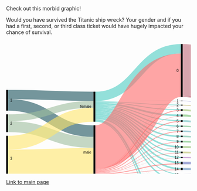 Check out this morbid graphic!

Would you have survived the Titanic ship wreck? Your gender and if you had a first, second, or third class ticket would have hugely impacted your chance of survival. 


<svg width="720" height="520" xmlns="http://www.w3.org/2000/svg"><g transform="translate(0, 10)"><g class="links" fill="none" stroke-opacity="0.6"><path d="M5,137.65087853323152C121.66666666666667,137.65087853323152,121.66666666666667,142.65087853323146,238.33333333333334,142.65087853323146" style="stroke: rgb(26, 83, 92);" stroke-width="25.301757066462947"></path><path d="M5,166.02750190985492C121.66666666666667,166.02750190985492,121.66666666666667,237.6050420168067,238.33333333333334,237.6050420168067" style="stroke: rgb(26, 83, 92);" stroke-width="31.451489686783805"></path><path d="M5,225.40106951871667C121.66666666666667,225.40106951871667,121.66666666666667,268.35370511841097,238.33333333333334,268.35370511841097" style="stroke: rgb(158, 191, 158);" stroke-width="30.04583651642475"></path><path d="M5,201.06569900687558C121.66666666666667,201.06569900687558,121.66666666666667,164.61420932009167,238.33333333333334,164.61420932009167" style="stroke: rgb(158, 191, 158);" stroke-width="18.624904507257448"></path><path d="M5,331.6883116883116C121.66666666666667,331.6883116883116,121.66666666666667,326.68831168831167,238.33333333333334,326.68831168831167" style="stroke: rgb(255, 230, 109);" stroke-width="86.62337662337661"></path><path d="M5,269.4003055767761C121.66666666666667,269.4003055767761,121.66666666666667,192.9029793735676,238.33333333333334,192.9029793735676" style="stroke: rgb(255, 230, 109);" stroke-width="37.952635599694425"></path><path d="M243.33333333333334,157.05882352941177C360,157.05882352941177,360,166.36363636363672,476.6666666666667,166.36363636363672" style="stroke: rgb(78, 205, 196);" stroke-width="1.7570664629488157"></path><path d="M243.33333333333334,142.9144385026738C360,142.9144385026738,360,12.91443850267408,476.6666666666667,12.91443850267408" style="stroke: rgb(78, 205, 196);" stroke-width="25.828877005347593"></path><path d="M243.33333333333334,181.30634071810545C360,181.30634071810545,360,280.6264323911385,476.6666666666667,280.6264323911385" style="stroke: rgb(78, 205, 196);" stroke-width="4.2169595110771585"></path><path d="M243.33333333333334,210.73720397249812C360,210.73720397249812,360,497.6279602750189,476.6666666666667,497.6279602750189" style="stroke: rgb(78, 205, 196);" stroke-width="2.2841864018334608"></path><path d="M243.33333333333334,162.5057295645531C360,162.5057295645531,360,194.62184873949602,476.6666666666667,194.62184873949602" style="stroke: rgb(78, 205, 196);" stroke-width="4.5683728036669216"></path><path d="M243.33333333333334,177.7922077922078C360,177.7922077922078,360,265.53093964858704,476.6666666666667,265.53093964858704" style="stroke: rgb(78, 205, 196);" stroke-width="2.8113063407181054"></path><path d="M243.33333333333334,168.83116883116884C360,168.83116883116884,360,224.11000763941965,476.6666666666667,224.11000763941965" style="stroke: rgb(78, 205, 196);" stroke-width="3.1627196333078684"></path><path d="M243.33333333333334,174.3659281894576C360,174.3659281894576,360,252.10466004583688,476.6666666666667,252.10466004583688" style="stroke: rgb(78, 205, 196);" stroke-width="4.041252864782276"></path><path d="M243.33333333333334,166.01986249045072C360,166.01986249045072,360,209.01451489686812,476.6666666666667,209.01451489686812" style="stroke: rgb(78, 205, 196);" stroke-width="2.4598930481283423"></path><path d="M243.33333333333334,171.3789152024446C360,171.3789152024446,360,237.00916730328524,476.6666666666667,237.00916730328524" style="stroke: rgb(78, 205, 196);" stroke-width="1.9327731092436975"></path><path d="M243.33333333333334,159.07944996180288C360,159.07944996180288,360,178.9113827349124,476.6666666666667,178.9113827349124" style="stroke: rgb(78, 205, 196);" stroke-width="2.2841864018334608"></path><path d="M243.33333333333334,184.99618029029796C360,184.99618029029796,360,295.19480519480544,476.6666666666667,295.19480519480544" style="stroke: rgb(78, 205, 196);" stroke-width="3.1627196333078684"></path><path d="M243.33333333333334,196.15355233002293C360,196.15355233002293,360,340.3934300993125,476.6666666666667,340.3934300993125" style="stroke: rgb(78, 205, 196);" stroke-width="4.39266615737204"></path><path d="M243.33333333333334,156.00458365164246C360,156.00458365164246,360,154.78227654698276,476.6666666666667,154.78227654698276" style="stroke: rgb(78, 205, 196);" stroke-width="0.35141329258976317"></path><path d="M243.33333333333334,204.58747135217726C360,204.58747135217726,360,415.3284950343771,476.6666666666667,415.3284950343771" style="stroke: rgb(78, 205, 196);" stroke-width="0.17570664629488159"></path><path d="M243.33333333333334,204.76317799847214C360,204.76317799847214,360,435.85561497326177,476.6666666666667,435.85561497326177" style="stroke: rgb(78, 205, 196);" stroke-width="0.17570664629488159"></path><path d="M243.33333333333334,191.76088617265088C360,191.76088617265088,360,323.54087089381215,476.6666666666667,323.54087089381215" style="stroke: rgb(78, 205, 196);" stroke-width="4.39266615737204"></path><path d="M243.33333333333334,188.07104660045837C360,188.07104660045837,360,309.49961802903,476.6666666666667,309.49961802903" style="stroke: rgb(78, 205, 196);" stroke-width="2.987012987012987"></path><path d="M243.33333333333334,202.47899159663868C360,202.47899159663868,360,372.3414820473642,476.6666666666667,372.3414820473642" style="stroke: rgb(78, 205, 196);" stroke-width="3.6898395721925135"></path><path d="M243.33333333333334,205.02673796791447C360,205.02673796791447,360,446.1191749427041,476.6666666666667,446.1191749427041" style="stroke: rgb(78, 205, 196);" stroke-width="0.35141329258976317"></path><path d="M243.33333333333334,207.31092436974794C360,207.31092436974794,360,471.56608097784544,476.6666666666667,471.56608097784544" style="stroke: rgb(78, 205, 196);" stroke-width="4.2169595110771585"></path><path d="M243.33333333333334,199.49197860962568C360,199.49197860962568,360,355.13750954927406,476.6666666666667,355.13750954927406" style="stroke: rgb(78, 205, 196);" stroke-width="2.2841864018334608"></path><path d="M243.33333333333334,209.50725744843396C360,209.50725744843396,360,486.2223071046598,476.6666666666667,486.2223071046598" style="stroke: rgb(78, 205, 196);" stroke-width="0.17570664629488159"></path><path d="M243.33333333333334,204.41176470588238C360,204.41176470588238,360,405.15278838808223,476.6666666666667,405.15278838808223" style="stroke: rgb(78, 205, 196);" stroke-width="0.17570664629488159"></path><path d="M243.33333333333334,352.69289533995413C360,352.69289533995413,360,297.39113827349144,476.6666666666667,297.39113827349144" style="stroke: rgb(255, 107, 107);" stroke-width="1.2299465240641712"></path><path d="M243.33333333333334,281.26814362108473C360,281.26814362108473,360,85.21772345301785,476.6666666666667,85.21772345301785" style="stroke: rgb(255, 107, 107);" stroke-width="118.77769289533995"></path><path d="M243.33333333333334,342.8533231474408C360,342.8533231474408,360,181.19556913674586,476.6666666666667,181.19556913674586" style="stroke: rgb(255, 107, 107);" stroke-width="2.2841864018334608"></path><path d="M243.33333333333334,365.3437738731857C360,365.3437738731857,360,458.6669213139799,476.6666666666667,458.6669213139799" style="stroke: rgb(255, 107, 107);" stroke-width="1.5813598166539342"></path><path d="M243.33333333333334,363.7624140565317C360,363.7624140565317,360,447.08556149732595,476.6666666666667,447.08556149732595" style="stroke: rgb(255, 107, 107);" stroke-width="1.5813598166539342"></path><path d="M243.33333333333334,346.01604278074865C360,346.01604278074865,360,211.38655462184903,476.6666666666667,211.38655462184903" style="stroke: rgb(255, 107, 107);" stroke-width="2.2841864018334608"></path><path d="M243.33333333333334,348.5637891520244C360,348.5637891520244,360,239.02979373567638,476.6666666666667,239.02979373567638" style="stroke: rgb(255, 107, 107);" stroke-width="2.1084797555385792"></path><path d="M243.33333333333334,369.38502673796796C360,369.38502673796796,360,499.3850267379677,476.6666666666667,499.3850267379677" style="stroke: rgb(255, 107, 107);" stroke-width="1.2299465240641712"></path><path d="M243.33333333333334,350.40870893812064C360,350.40870893812064,360,267.72727272727303,476.6666666666667,267.72727272727303" style="stroke: rgb(255, 107, 107);" stroke-width="1.5813598166539342"></path><path d="M243.33333333333334,344.4346829640947C360,344.4346829640947,360,197.3453017570667,476.6666666666667,197.3453017570667" style="stroke: rgb(255, 107, 107);" stroke-width="0.8785332314744079"></path><path d="M243.33333333333334,367.36440030557685C360,367.36440030557685,360,474.90450725744824,476.6666666666667,474.90450725744824" style="stroke: rgb(255, 107, 107);" stroke-width="2.4598930481283423"></path><path d="M243.33333333333334,362.8838808250573C360,362.8838808250573,360,425.6799083269669,476.6666666666667,425.6799083269669" style="stroke: rgb(255, 107, 107);" stroke-width="0.17570664629488159"></path><path d="M243.33333333333334,354.8892284186402C360,354.8892284186402,360,326.9671504965624,476.6666666666667,326.9671504965624" style="stroke: rgb(255, 107, 107);" stroke-width="2.4598930481283423"></path><path d="M243.33333333333334,340.92055003819706C360,340.92055003819706,360,155.22154316271997,476.6666666666667,155.22154316271997" style="stroke: rgb(255, 107, 107);" stroke-width="0.5271199388846448"></path><path d="M243.33333333333334,359.63330786860195C360,359.63330786860195,360,358.3880825057293,476.6666666666667,358.3880825057293" style="stroke: rgb(255, 107, 107);" stroke-width="4.2169595110771585"></path><path d="M243.33333333333334,356.82200152788386C360,356.82200152788386,360,343.2925897631781,476.6666666666667,343.2925897631781" style="stroke: rgb(255, 107, 107);" stroke-width="1.4056531703590527"></path><path d="M243.33333333333334,347.3338426279602C360,347.3338426279602,360,225.86707410236846,476.6666666666667,225.86707410236846" style="stroke: rgb(255, 107, 107);" stroke-width="0.35141329258976317"></path><path d="M243.33333333333334,362.7081741787624C360,362.7081741787624,360,415.504201680672,476.6666666666667,415.504201680672" style="stroke: rgb(255, 107, 107);" stroke-width="0.17570664629488159"></path><path d="M243.33333333333334,351.63865546218483C360,351.63865546218483,360,283.17417876241433,476.6666666666667,283.17417876241433" style="stroke: rgb(255, 107, 107);" stroke-width="0.8785332314744079"></path><path d="M243.33333333333334,353.4835752482811C360,353.4835752482811,360,311.16883116883133,476.6666666666667,311.16883116883133" style="stroke: rgb(255, 107, 107);" stroke-width="0.35141329258976317"></path><path d="M243.33333333333334,341.4476699770817C360,341.4476699770817,360,167.50572956455343,476.6666666666667,167.50572956455343" style="stroke: rgb(255, 107, 107);" stroke-width="0.5271199388846448"></path><path d="M243.33333333333334,362.53246753246754C360,362.53246753246754,360,394.97708174178734,476.6666666666667,394.97708174178734" style="stroke: rgb(255, 107, 107);" stroke-width="0.17570664629488159"></path><path d="M243.33333333333334,368.6822001527884C360,368.6822001527884,360,486.3980137509547,476.6666666666667,486.3980137509547" style="stroke: rgb(255, 107, 107);" stroke-width="0.17570664629488159"></path><path d="M243.33333333333334,361.91749427043544C360,361.91749427043544,360,374.3621084797553,476.6666666666667,374.3621084797553" style="stroke: rgb(255, 107, 107);" stroke-width="0.35141329258976317"></path><path d="M243.33333333333334,362.2689075630252C360,362.2689075630252,360,384.713521772345,476.6666666666667,384.713521772345" style="stroke: rgb(255, 107, 107);" stroke-width="0.35141329258976317"></path><path d="M481.6666666666667,166.627196333079C598.3333333333334,166.627196333079,598.3333333333334,288.2085561497326,715,288.2085561497326" style="stroke: rgb(191, 181, 105);" stroke-width="2.2841864018334608"></path><path d="M481.6666666666667,295.8097784568375C598.3333333333334,295.8097784568375,598.3333333333334,327.3911382734912,715,327.3911382734912" style="stroke: rgb(186, 191, 105);" stroke-width="4.39266615737204"></path><path d="M481.6666666666667,70.28265851795292C598.3333333333334,70.28265851795292,598.3333333333334,200.28265851795265,715,200.28265851795265" style="stroke: rgb(191, 105, 120);" stroke-width="140.56531703590528"></path><path d="M481.6666666666667,142.5859434682967C598.3333333333334,142.5859434682967,598.3333333333334,284.16730328495026,715,284.16730328495026" style="stroke: rgb(191, 105, 120);" stroke-width="4.041252864782276"></path><path d="M481.6666666666667,180.05347593582914C598.3333333333334,180.05347593582914,598.3333333333334,291.63483575248273,715,291.63483575248273" style="stroke: rgb(155, 191, 105);" stroke-width="4.5683728036669216"></path><path d="M481.6666666666667,281.0656990068757C598.3333333333334,281.0656990068757,598.3333333333334,322.6470588235294,715,322.6470588235294" style="stroke: rgb(140, 191, 105);" stroke-width="5.095492742551566"></path><path d="M481.6666666666667,498.33078686019843C598.3333333333334,498.33078686019843,598.3333333333334,368.3307868601987,715,368.3307868601987" style="stroke: rgb(125, 191, 105);" stroke-width="3.33842627960275"></path><path d="M481.6666666666667,496.5737203972496C598.3333333333334,496.5737203972496,598.3333333333334,272.0588235294118,715,272.0588235294118" style="stroke: rgb(125, 191, 105);" stroke-width="0.17570664629488159"></path><path d="M481.6666666666667,195.06111535523323C598.3333333333334,195.06111535523323,598.3333333333334,296.6424751718869,715,296.6424751718869" style="stroke: rgb(110, 191, 105);" stroke-width="5.446906035141329"></path><path d="M481.6666666666667,266.32161955691396C598.3333333333334,266.32161955691396,598.3333333333334,317.9029793735676,715,317.9029793735676" style="stroke: rgb(105, 191, 115);" stroke-width="4.39266615737204"></path><path d="M481.6666666666667,224.28571428571453C598.3333333333334,224.28571428571453,598.3333333333334,305.86707410236824,715,305.86707410236824" style="stroke: rgb(105, 191, 130);" stroke-width="3.5141329258976315"></path><path d="M481.6666666666667,458.75477463712735C598.3333333333334,458.75477463712735,598.3333333333334,359.1061879297174,715,359.1061879297174" style="stroke: rgb(105, 191, 145);" stroke-width="1.4056531703590527"></path><path d="M481.6666666666667,457.9640947288004C598.3333333333334,457.9640947288004,598.3333333333334,271.70741023682206,715,271.70741023682206" style="stroke: rgb(105, 191, 145);" stroke-width="0.17570664629488159"></path><path d="M481.6666666666667,252.10466004583688C598.3333333333334,252.10466004583688,598.3333333333334,313.6860198624904,715,313.6860198624904" style="stroke: rgb(105, 191, 161);" stroke-width="4.041252864782276"></path><path d="M481.6666666666667,446.294881588999C598.3333333333334,446.294881588999,598.3333333333334,271.26814362108485,715,271.26814362108485" style="stroke: rgb(105, 191, 176);" stroke-width="0.7028265851795263"></path><path d="M481.6666666666667,447.26126814362084C598.3333333333334,447.26126814362084,598.3333333333334,357.7883880825058,715,357.7883880825058" style="stroke: rgb(105, 191, 176);" stroke-width="1.2299465240641712"></path><path d="M481.6666666666667,210.15660809778487C598.3333333333334,210.15660809778487,598.3333333333334,301.73796791443846,715,301.73796791443846" style="stroke: rgb(105, 191, 191);" stroke-width="4.744079449961803"></path><path d="M481.6666666666667,238.06340718105454C598.3333333333334,238.06340718105454,598.3333333333334,309.64476699770813,715,309.64476699770813" style="stroke: rgb(105, 176, 191);" stroke-width="4.041252864782276"></path><path d="M481.6666666666667,472.8838808250571C598.3333333333334,472.8838808250571,598.3333333333334,363.05958747135224,715,363.05958747135224" style="stroke: rgb(105, 161, 191);" stroke-width="6.501145912910618"></path><path d="M481.6666666666667,469.54545454545433C598.3333333333334,469.54545454545433,598.3333333333334,271.88311688311694,715,271.88311688311694" style="stroke: rgb(105, 161, 191);" stroke-width="0.17570664629488159"></path><path d="M481.6666666666667,341.1841100076395C598.3333333333334,341.1841100076395,598.3333333333334,342.4140565317036,715,342.4140565317036" style="stroke: rgb(105, 145, 191);" stroke-width="5.622612681436211"></path><path d="M481.6666666666667,338.28495034377397C598.3333333333334,338.28495034377397,598.3333333333334,270.82887700534764,715,270.82887700534764" style="stroke: rgb(105, 145, 191);" stroke-width="0.17570664629488159"></path><path d="M481.6666666666667,425.6799083269669C598.3333333333334,425.6799083269669,598.3333333333334,356.90985485103135,715,356.90985485103135" style="stroke: rgb(105, 130, 191);" stroke-width="0.17570664629488159"></path><path d="M481.6666666666667,324.77081741787634C598.3333333333334,324.77081741787634,598.3333333333334,336.1764705882353,715,336.1764705882353" style="stroke: rgb(105, 115, 191);" stroke-width="6.8525592055003814"></path><path d="M481.6666666666667,155.04583651642508C598.3333333333334,155.04583651642508,598.3333333333334,286.62719633307864,715,286.62719633307864" style="stroke: rgb(110, 105, 191);" stroke-width="0.8785332314744079"></path><path d="M481.6666666666667,357.2459893048126C598.3333333333334,357.2459893048126,598.3333333333334,348.475935828877,715,348.475935828877" style="stroke: rgb(125, 105, 191);" stroke-width="6.501145912910618"></path><path d="M481.6666666666667,415.41634835752456C598.3333333333334,415.41634835752456,598.3333333333334,356.64629488158903,715,356.64629488158903" style="stroke: rgb(140, 105, 191);" stroke-width="0.35141329258976317"></path><path d="M481.6666666666667,435.85561497326177C598.3333333333334,435.85561497326177,598.3333333333334,357.08556149732624,715,357.08556149732624" style="stroke: rgb(155, 105, 191);" stroke-width="0.17570664629488159"></path><path d="M481.6666666666667,309.7631779984723C598.3333333333334,309.7631779984723,598.3333333333334,331.1688311688312,715,331.1688311688312" style="stroke: rgb(171, 105, 191);" stroke-width="3.1627196333078684"></path><path d="M481.6666666666667,308.0939648586709C598.3333333333334,308.0939648586709,598.3333333333334,270.65317035905275,715,270.65317035905275" style="stroke: rgb(171, 105, 191);" stroke-width="0.17570664629488159"></path><path d="M481.6666666666667,372.517188693659C598.3333333333334,372.517188693659,598.3333333333334,353.74713521772344,715,353.74713521772344" style="stroke: rgb(186, 105, 191);" stroke-width="4.041252864782276"></path><path d="M481.6666666666667,394.97708174178734C598.3333333333334,394.97708174178734,598.3333333333334,356.2070282658518,715,356.2070282658518" style="stroke: rgb(191, 105, 181);" stroke-width="0.17570664629488159"></path><path d="M481.6666666666667,486.31016042780726C598.3333333333334,486.31016042780726,598.3333333333334,366.48586707410243,715,366.48586707410243" style="stroke: rgb(191, 105, 166);" stroke-width="0.35141329258976317"></path><path d="M481.6666666666667,405.15278838808223C598.3333333333334,405.15278838808223,598.3333333333334,356.3827349121467,715,356.3827349121467" style="stroke: rgb(191, 105, 150);" stroke-width="0.17570664629488159"></path><path d="M481.6666666666667,384.713521772345C598.3333333333334,384.713521772345,598.3333333333334,355.9434682964095,715,355.9434682964095" style="stroke: rgb(191, 105, 135);" stroke-width="0.35141329258976317"></path></g><g class="nodes" font-family="Arial, Helvetica" font-size="10"><g><rect x="476.6666666666667" y="2.8421709430404007e-13" height="144.6065699006876" width="5" fill="#000"></rect><text x="470.6666666666667" y="72.30328495034408" dy="0.35em" text-anchor="end">0</text></g><g><rect x="476.6666666666667" y="154.60656990068787" height="0.878533231474421" width="5" fill="#000"></rect><text x="470.6666666666667" y="155.04583651642508" dy="0.35em" text-anchor="end">1</text></g><g><rect x="476.6666666666667" y="278.51795263559995" height="5.095492742551528" width="5" fill="#000"></rect><text x="470.6666666666667" y="281.0656990068757" dy="0.35em" text-anchor="end">10</text></g><g><rect x="476.6666666666667" y="293.6134453781515" height="4.392666157371991" width="5" fill="#000"></rect><text x="470.6666666666667" y="295.8097784568375" dy="0.35em" text-anchor="end">11</text></g><g><rect x="476.6666666666667" y="308.0061115355235" height="3.338426279602686" width="5" fill="#000"></rect><text x="470.6666666666667" y="309.6753246753248" dy="0.35em" text-anchor="end">12</text></g><g><rect x="476.6666666666667" y="321.34453781512616" height="6.85255920550037" width="5" fill="#000"></rect><text x="470.6666666666667" y="324.77081741787634" dy="0.35em" text-anchor="end">13</text></g><g><rect x="476.6666666666667" y="384.53781512605013" height="0.3514132925897684" width="5" fill="#000"></rect><text x="470.6666666666667" y="384.713521772345" dy="0.35em" text-anchor="end">13 15</text></g><g><rect x="476.6666666666667" y="394.8892284186399" height="0.1757066462948842" width="5" fill="#000"></rect><text x="470.6666666666667" y="394.97708174178734" dy="0.35em" text-anchor="end">13 15 B</text></g><g><rect x="476.6666666666667" y="338.19709702062653" height="5.7983193277307805" width="5" fill="#000"></rect><text x="470.6666666666667" y="341.0962566844919" dy="0.35em" text-anchor="end">14</text></g><g><rect x="476.6666666666667" y="353.9954163483573" height="6.5011459129106015" width="5" fill="#000"></rect><text x="470.6666666666667" y="357.2459893048126" dy="0.35em" text-anchor="end">15</text></g><g><rect x="476.6666666666667" y="405.0649350649348" height="0.1757066462948842" width="5" fill="#000"></rect><text x="470.6666666666667" y="405.15278838808223" dy="0.35em" text-anchor="end">15 16</text></g><g><rect x="476.6666666666667" y="370.4965622612679" height="4.041252864782223" width="5" fill="#000"></rect><text x="470.6666666666667" y="372.517188693659" dy="0.35em" text-anchor="end">16</text></g><g><rect x="476.6666666666667" y="165.4851031321623" height="2.284186401833381" width="5" fill="#000"></rect><text x="470.6666666666667" y="166.62719633307898" dy="0.35em" text-anchor="end">2</text></g><g><rect x="476.6666666666667" y="177.76928953399567" height="4.568372803666875" width="5" fill="#000"></rect><text x="470.6666666666667" y="180.0534759358291" dy="0.35em" text-anchor="end">3</text></g><g><rect x="476.6666666666667" y="192.33766233766255" height="5.44690603514141" width="5" fill="#000"></rect><text x="470.6666666666667" y="195.06111535523326" dy="0.35em" text-anchor="end">4</text></g><g><rect x="476.6666666666667" y="207.78456837280396" height="4.74407944996176" width="5" fill="#000"></rect><text x="470.6666666666667" y="210.15660809778484" dy="0.35em" text-anchor="end">5</text></g><g><rect x="476.6666666666667" y="415.24064171122967" height="0.3514132925897684" width="5" fill="#000"></rect><text x="470.6666666666667" y="415.41634835752456" dy="0.35em" text-anchor="end">5 7</text></g><g><rect x="476.6666666666667" y="425.59205500381944" height="0.1757066462948842" width="5" fill="#000"></rect><text x="470.6666666666667" y="425.6799083269669" dy="0.35em" text-anchor="end">5 9</text></g><g><rect x="476.6666666666667" y="222.52864782276572" height="3.514132925897684" width="5" fill="#000"></rect><text x="470.6666666666667" y="224.28571428571456" dy="0.35em" text-anchor="end">6</text></g><g><rect x="476.6666666666667" y="236.0427807486634" height="4.0412528647823365" width="5" fill="#000"></rect><text x="470.6666666666667" y="238.06340718105457" dy="0.35em" text-anchor="end">7</text></g><g><rect x="476.6666666666667" y="250.08403361344574" height="4.041252864782223" width="5" fill="#000"></rect><text x="470.6666666666667" y="252.10466004583685" dy="0.35em" text-anchor="end">8</text></g><g><rect x="476.6666666666667" y="435.7677616501143" height="0.1757066462948842" width="5" fill="#000"></rect><text x="470.6666666666667" y="435.85561497326177" dy="0.35em" text-anchor="end">8 10</text></g><g><rect x="476.6666666666667" y="264.12528647822796" height="4.392666157371991" width="5" fill="#000"></rect><text x="470.6666666666667" y="266.32161955691396" dy="0.35em" text-anchor="end">9</text></g><g><rect x="476.6666666666667" y="445.9434682964092" height="1.9327731092437261" width="5" fill="#000"></rect><text x="470.6666666666667" y="446.90985485103107" dy="0.35em" text-anchor="end">A</text></g><g><rect x="476.6666666666667" y="457.87624140565293" height="1.5813598166539578" width="5" fill="#000"></rect><text x="470.6666666666667" y="458.6669213139799" dy="0.35em" text-anchor="end">B</text></g><g><rect x="476.6666666666667" y="469.4576012223069" height="6.676852559205486" width="5" fill="#000"></rect><text x="470.6666666666667" y="472.79602750190963" dy="0.35em" text-anchor="end">C</text></g><g><rect x="476.6666666666667" y="486.1344537815124" height="0.3514132925897684" width="5" fill="#000"></rect><text x="470.6666666666667" y="486.31016042780726" dy="0.35em" text-anchor="end">C D</text></g><g><rect x="476.6666666666667" y="496.48586707410215" height="3.51413292589757" width="5" fill="#000"></rect><text x="470.6666666666667" y="498.24293353705093" dy="0.35em" text-anchor="end">D</text></g><g><rect x="0" y="125.00000000000006" height="56.7532467532468" width="5" fill="#000"></rect><text x="11" y="153.37662337662346" dy="0.35em" text-anchor="start">1</text></g><g><rect x="0" y="191.75324675324686" height="48.67074102368201" width="5" fill="#000"></rect><text x="11" y="216.08861726508786" dy="0.35em" text-anchor="start">2</text></g><g><rect x="0" y="250.42398777692887" height="124.57601222307105" width="5" fill="#000"></rect><text x="11" y="312.7119938884644" dy="0.35em" text-anchor="start">3</text></g><g><rect x="238.33333333333334" y="130" height="81.87929717341478" width="5" fill="#000"></rect><text x="232.33333333333334" y="170.9396485867074" dy="0.35em" text-anchor="end">female</text></g><g><rect x="238.33333333333334" y="221.87929717341478" height="148.12070282658522" width="5" fill="#000"></rect><text x="232.33333333333334" y="295.9396485867074" dy="0.35em" text-anchor="end">male</text></g><g><rect x="715" y="130" height="142.14667685255918" width="5" fill="#000"></rect><text x="709" y="201.07333842627958" dy="0.35em" text-anchor="end">no</text></g><g><rect x="715" y="282.14667685255915" height="87.85332314744085" width="5" fill="#000"></rect><text x="709" y="326.0733384262796" dy="0.35em" text-anchor="end">yes</text></g></g></g></svg>


[Link to main page](https://carlynpetrella.github.io/carlynrocks/)
